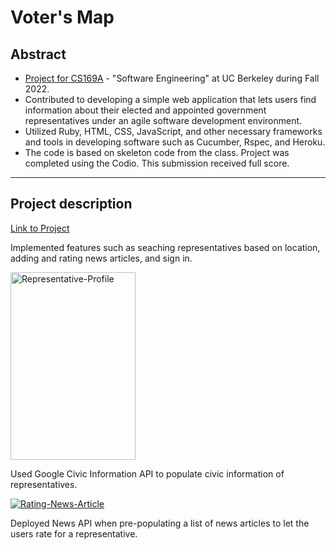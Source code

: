 # Voter's Map 

## Abstract

- [Project for CS169A](https://docs.google.com/document/d/15y-eG0DyoGsoWGvw6jw-ciy7EJ2IJLas96qdQwPbYv8/edit?usp=sharing) - "Software Engineering" at UC Berkeley during Fall 2022.
- Contributed to developing a simple web application that lets users find information about their elected and appointed government representatives under an agile software development environment. 
- Utilized Ruby, HTML, CSS, JavaScript, and other necessary frameworks and tools in developing software such as Cucumber, Rspec, and Heroku.
- The code is based on skeleton code from the class. Project was completed using the Codio. This submission received full score.

---

## Project description

[Link to Project](https://votemap20.herokuapp.com/)

Implemented features such as seaching representatives based on location, adding and rating news articles, and sign in. 

<a href="https://imgbb.com/"><img src="https://i.ibb.co/8PnzcmD/Representative-Profile.png" alt="Representative-Profile" border="0" width="200" height="300"></a>

Used Google Civic Information API to populate civic information of representatives. 

<a href="https://ibb.co/170qt6f"><img src="https://i.ibb.co/BcfZ5NV/Rating-News-Article.png" alt="Rating-News-Article" border="0"></a>

Deployed News API when pre-populating a list of news articles to let the users rate for a representative.
